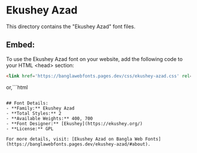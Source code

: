 # Ekushey Azad

This directory contains the "Ekushey Azad" font files.

## Embed:
To use the Ekushey Azad font on your website, add the following code to your HTML &lt;head&gt; section:
```html
<link href='https://banglawebfonts.pages.dev/css/ekushey-azad.css' rel='stylesheet'>
```

or,```html
<style>
@import url('https://banglawebfonts.pages.dev/css/ekushey-azad.css');
</style>
```

## Font Details:
- **Family:** Ekushey Azad
- **Total Styles:** 2
- **Available Weights:** 400, 700
- **Font Designer:** [Ekushey](https://ekushey.org/)
- **License:** GPL

For more details, visit: [Ekushey Azad on Bangla Web Fonts](https://banglawebfonts.pages.dev/ekushey-azad/#about).